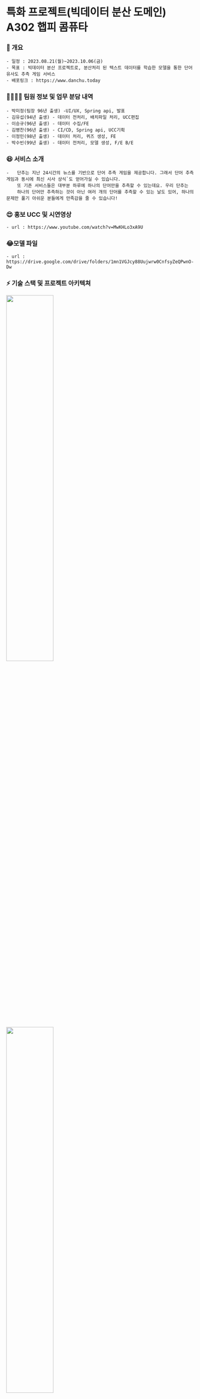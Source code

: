 # 특화 프로젝트(빅데이터 분산 도메인) A302 햅피 콤퓨타

### 📜 개요

    - 일정 : 2023.08.21(월)~2023.10.06(금)
    - 목표 : 빅데이터 분산 프로젝트로, 분산처리 된 텍스트 데이터를 학습한 모델을 통한 단어 유사도 추측 게임 서비스
    - 배포링크 : https://www.danchu.today

### 👩‍👩‍👦‍👦 팀원 정보 및 업무 분담 내역

    - 박미정(팀장 96년 출생) -UI/UX, Spring api, 발표
    - 김유섭(94년 출생) - 데이터 전처리, 배치파일 처리, UCC편집
    - 이승규(96년 출생) - 데이터 수집/FE
    - 김병찬(96년 출생) - CI/CD, Spring api, UCC기획
    - 이정민(98년 출생) - 데이터 처리, 퀴즈 생성, FE
    - 박수빈(99년 출생) - 데이터 전처리, 모델 생성, F/E B/E

### 😆 서비스 소개
    -   단추는 지난 24시간의 뉴스를 기반으로 단어 추측 게임을 제공합니다. 그래서 단어 추측 게임과 동시에 최신 시사 상식`도 얻어가실 수 있습니다.
        또 기존 서비스들은 대부분 하루에 하나의 단어만을 추측할 수 있는데요. 우리 단추는
        하나의 단어만 추측하는 것이 아닌 여러 개의 단어를 추측할 수 있는 날도 있어, 하나의 문제만 풀기 아쉬운 분들에게 만족감을 줄 수 있습니다!
### 😍 홍보 UCC 및 시연영상

    - url : https://www.youtube.com/watch?v=MwKHLo3xA9U

### 😂모델 파일

    - url : https://drive.google.com/drive/folders/1mn1VGJcy88Uujwrw0CnfsyZeQPwnO-Dw

### ⚡ 기술 스택 및 프로젝트 아키텍쳐
<img src="/uploads/416fd671ce0118de68b1b5a86508a572/image__13_.png" width="50%"><br>
<img src="/uploads/09ddcd35e032b43da338d4fff7bea186/undefined__8_.png" width="50%"><br>


### 🌎 페이지

- 퀴즈 페이지 메인<br>
<img src="/uploads/3f0dd2cc52fa57d063a2d2abf77b52dc/main.PNG" width="50%"><br>
- 유사도 추측 기능<br>
<img src="/uploads/194abda36d9043209fa80538757cd7e1/simialirty.PNG" width="50%"><br>
- 정답 통과 화면<br>
<img src="/uploads/397cd24085bce94c9dd5c9f7ece8e47a/cong.PNG" width="50%"><br>
- 관련 뉴스 화면<br>
<img src="/uploads/daab321ccda886afba5a50b1f6533bbb/result.PNG" width="50%"><br>

### 👍 작동 화면
    
- 도움말<br>
<img src="/uploads/55e862834a4419f6e118ef2d235fa977/물음표클릭.gif" width="50%"><br>

- 오류 페이지<br>
<img src="/uploads/063234e34df16d1b38496c5ae45b6b11/오류페이지.gif" width="50%"><br>

- 퀴즈 맞히기<br>
<img src="/uploads/e3081bba8a43bb658f85d3f7de182229/1번퀴즈_맞히기.gif" width="50%"><br>

- 축하 해주기<br>
<img src="/uploads/2db09ffe2db5abee3c55f8c74b1f1359/축포.gif" width="50%"><br>

- 결과 복사하기<br>
<img src="/uploads/5907a90ea101c011450d2b876e6ab1fc/결과복사.gif" width="50%"><br>

- 결과 복사하기<br>
<img src="/uploads/e3dce7462bface620f9324f9ad7718eb/뉴스보러가기.gif" width="50%"><br>
